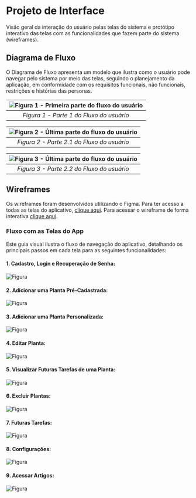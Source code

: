 
# Projeto de Interface

<!-- <span style="color:red">Pré-requisitos: <a href="2-Especificação do Projeto.md"> Documentação de Especificação</a></span> -->

Visão geral da interação do usuário pelas telas do sistema e protótipo interativo das telas com as funcionalidades que fazem parte do sistema (wireframes).

<!-- Apresente as principais interfaces da plataforma. Discuta como ela foi elaborada de forma a atender os requisitos funcionais, não funcionais e histórias de usuário abordados nas <a href="2-Especificação do Projeto.md"> Documentação de Especificação</a>. -->

## Diagrama de Fluxo

O Diagrama de Fluxo apresenta um modelo que ilustra como o usuário pode navegar pelo sistema por meio das telas, seguindo o planejamento da aplicação, em conformidade com os requisitos funcionais, não funcionais, restrições e histórias das personas.

| ![Figura 1 - Primeira parte do fluxo do usuário](./img/04-fluxograma-1.png "Figura 1") |
| :---------------------------------------------------------------------------------------: |
|                      *Figura 1 - Parte 1 do Fluxo do usuário*                      |

| ![Figura 2 - Última parte do fluxo do usuário](./img/04-fluxograma-2.png "Figura 2") |
| :-------------------------------------------------------------------------------------: |
|                      *Figura 2 - Parte 2.1 do Fluxo do usuário*                      |

| ![Figura 3 - Última parte do fluxo do usuário](./img/04-fluxograma-3.png "Figura 2") |
| :-------------------------------------------------------------------------------------: |
|                      *Figura 3 - Parte 2.2 do Fluxo do usuário*                      |

<!-- As referências abaixo irão auxiliá-lo na geração do artefato “Diagramas de Fluxo”.

> **Links Úteis**:
> - [Fluxograma online: seis sites para fazer gráfico sem instalar nada | Produtividade | TechTudo](https://www.techtudo.com.br/listas/2019/03/fluxograma-online-seis-sites-para-fazer-grafico-sem-instalar-nada.ghtml) -->

## Wireframes

Os wireframes foram desenvolvidos utilizando o Figma. Para ter acesso a todas as telas do aplicativo, [clique aqui](https://figma.com/file/Bi6PZWAjAFd13eNVsdBe6k/plantei?type=design&node-id=105%3A2843&mode=design&t=SHOgVTdepgb96Mw1-1).
Para acessar o wireframe de forma interativa [clique aqui](https://figma.com/proto/Bi6PZWAjAFd13eNVsdBe6k/plantei?type=design&node-id=172-464&t=SHOgVTdepgb96Mw1-0&scaling=min-zoom&page-id=105%3A2843).

### Fluxo com as Telas do App
Este guia visual ilustra o fluxo de navegação do aplicativo, detalhando os principais passos em cada tela para as seguintes funcionalidades:

#### 1. Cadastro, Login e Recuperação de Senha:
![Figura](./img/06-fluxo-cadastro-login.png) 

#### 2. Adicionar uma Planta Pré-Cadastrada:
![Figura](./img/06-fluxo-planta-pre-cadastrada.png) 

#### 3. Adicionar uma Planta Personalizada:
![Figura](./img/06-fluxo-planta-personalizada.png) 

#### 4. Editar Planta:
![Figura](./img/06-fluxo-editar-planta.png) 

#### 5. Visualizar Futuras Tarefas de uma Planta:
![Figura](./img/06-fluxo-futuras-tarefas-1.png) 

#### 6. Excluir Plantas:
![Figura](./img/06-fluxo-excluir-planta.png) 

#### 7. Futuras Tarefas:
![Figura](./img/06-fluxo-futuras-tarefas.png) 

#### 8. Configurações:
![Figura](./img/06-fluxo-config.png) 

#### 9. Acessar Artigos:
![Figura](./img/06-fluxo-artigo.png)

<!-- 
> **Links Úteis**:
> - [Protótipos vs Wireframes](https://www.nngroup.com/videos/prototypes-vs-wireframes-ux-projects/)
> - [Ferramentas de Wireframes](https://rockcontent.com/blog/wireframes/)
> - [MarvelApp](https://marvelapp.com/developers/documentation/tutorials/)
> - [Figma](https://www.figma.com/)
> - [Adobe XD](https://www.adobe.com/br/products/xd.html#scroll)
> - [Axure](https://www.axure.com/edu) (Licença Educacional)
> - [InvisionApp](https://www.invisionapp.com/) (Licença Educacional)
-->
